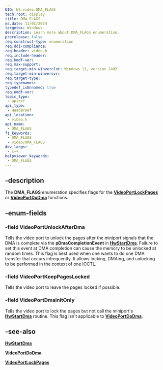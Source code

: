 ```yaml
---
UID: NE:video.DMA_FLAGS
tech.root: display
title: DMA_FLAGS
ms.date: 11/01/2024
targetos: Windows
description: Learn more about DMA_FLAGS enumeration.
prerelease: false
req.construct-type: enumeration
req.ddi-compliance: 
req.header: video.h
req.include-header: 
req.kmdf-ver: 
req.max-support: 
req.target-min-winverclnt: Windows 11, version 24H2
req.target-min-winversvr: 
req.target-type: 
req.typenames: 
typedef_isUnnamed: true
req.umdf-ver: 
topic_type:
 - apiref
api_type:
 - HeaderDef
api_location:
 - video.h
api_name:
 - DMA_FLAGS
f1_keywords:
 - DMA_FLAGS
 - video/DMA_FLAGS
dev_langs:
 - c++
helpviewer_keywords:
 - DMA_FLAGS
---
```


## -description

The **DMA_FLAGS** enumeration specifies flags for the [**VideoPortLockPages**](nf-video-videportlockpages.md) or [**VideoPortDoDma**](nf-video-videportdodma.md) functions.

## -enum-fields

### -field VideoPortUnlockAfterDma

Tells the video port to unlock the pages after the miniport signals that the DMA is complete via the **pDmaCompletionEvent** in [**HwStartDma**](nc-video-pvideo_hw_start_dma.md). Failure to set this event at DMA completion can cause the memory to be unlocked at random times. This flag is best used when one wants to do one DMA transfer that occurs infrequently. It allows locking, DMAing, and unlocking to be performed in the context of one IOCTL.

### -field VideoPortKeepPagesLocked

Tells the video port to leave the pages locked if possible.

### -field VideoPortDmaInitOnly

Tells the video port to lock the pages but not call the miniport's [**HwStartDma**](nc-video-pvideo_hw_start_dma.md) routine. This flag isn't applicable to [**VideoPortDoDma**](nf-video-videportdodma.md).

## -see-also

[**HwStartDma**](nc-video-pvideo_hw_start_dma.md)

[**VideoPortDoDma**](nf-video-videportdodma.md)

[**VideoPortLockPages**](nf-video-videportlockpages.md)
